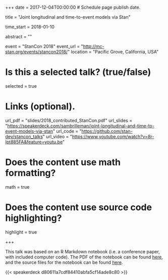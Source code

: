 +++
date = 2017-12-04T00:00:00  # Schedule page publish date.

title = "Joint longitudinal and time-to-event models via Stan"

time_start = 2018-01-10

abstract = ""

event = "StanCon 2018"
event_url = "http://mc-stan.org/events/stancon2018/"
location = "Pacific Grove, California, USA"

# Is this a selected talk? (true/false)
selected = true

# Links (optional).
url_pdf = "slides/2018_contributed_StanCon.pdf"
url_slides = "https://speakerdeck.com/sambrilleman/joint-longitudinal-and-time-to-event-models-via-stan"
url_code = "https://github.com/stan-dev/stancon_talks"
url_video = "https://www.youtube.com/watch?v=8r-Ipt885FA&feature=youtu.be"

# Does the content use math formatting?
math = true

# Does the content use source code highlighting?
highlight = true

+++

This talk was based on an R Markdown notebook (i.e. a conference paper, with included computer code). The PDF of the notebook can be found [here](/pdf/conference/2018_StanCon_notebook.pdf), and the source files for the notebook can be found [here](https://github.com/sambrilleman/2018-StanCon-Notebook).

{{< speakerdeck d80611a7cdf84410abfa5cf14ade8c80 >}}